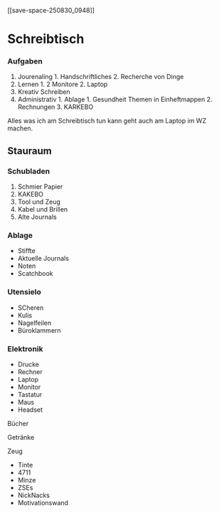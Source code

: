 [[save-space-250830_0948]]
# Schreibtisch

### Aufgaben

1.  Jourenaling
        1.  Handschriftliches
        2. Recherche von Dinge
2.  Lernen
                1.  2 Monitore
                2.  Laptop
3. Kreativ Schreiben
4. Administrativ
        1. Ablage
                1. Gesundheit Themen in Einheftmappen
        2. Rechnungen
        3. KARKEBO

Alles was ich am Schreibtisch tun kann geht auch am Laptop im WZ machen.

## Stauraum

### Schubladen

1. Schmier Papier
2. KAKEBO
3. Tool und Zeug
4. Kabel und Brillen
5. Alte Journals

### Ablage

- Stiffte
- Aktuelle Journals
- Noten
- Scatchbook

### Utensielo

- SCheren
- Kulis
- Nagelfeilen
- Büroklammern

### Elektronik

- Drucke
- Rechner
- Laptop
- Monitor
- Tastatur
- Maus
- Headset

Bücher

Getränke

Zeug

- Tinte
- 4711
- Minze
- ZSEs
- NickNacks
- Motivationswand